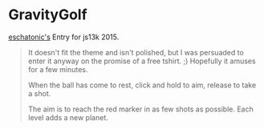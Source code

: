 # GravityGolf

 [eschatonic's](https://github.com/eschatonic/GravityGolf) Entry for js13k 2015. 


>It doesn't fit the theme and isn't polished, but I was persuaded to enter it anyway on the promise of a free tshirt. ;) Hopefully it amuses for a few minutes.
>
>When the ball has come to rest, click and hold to aim, release to take a shot.
>
>The aim is to reach the red marker in as few shots as possible. Each level adds a new planet.
